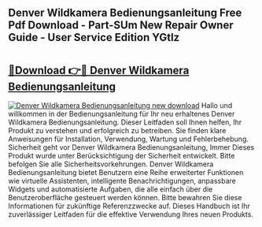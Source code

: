 ## Denver Wildkamera Bedienungsanleitung Free Pdf Download - Part-SUm New Repair Owner Guide - User Service Edition YGtlz

# <h2><a href="http://df48g8.blite.top/?on=Denver+Wildkamera+Bedienungsanleitung">🔗Download 👉🔴 Denver Wildkamera Bedienungsanleitung</a></h2>

[![Denver Wildkamera Bedienungsanleitung new download](https://i.imgur.com/lujVjoI.png)](http://df48g8.blite.top/?on=Denver+Wildkamera+Bedienungsanleitung)
Hallo und willkommen in der Bedienungsanleitung für Ihr neu erhaltenes Denver Wildkamera Bedienungsanleitung. Dieser Leitfaden soll Ihnen helfen, Ihr Produkt zu verstehen und erfolgreich zu betreiben. Sie finden klare Anweisungen für Installation, Verwendung, Wartung und Fehlerbehebung. Sicherheit geht vor Denver Wildkamera Bedienungsanleitung, Immer Dieses Produkt wurde unter Berücksichtigung der Sicherheit entwickelt. Bitte befolgen Sie alle Sicherheitsvorkehrungen. Denver Wildkamera Bedienungsanleitung bietet Benutzern eine Reihe erweiterter Funktionen wie virtuelle Assistenten, intelligente Benachrichtigungen, anpassbare Widgets und automatisierte Aufgaben, die alle einfach über die Benutzeroberfläche gesteuert werden können. Bitte bewahren Sie diese Informationen für zukünftige Referenzzwecke auf. Dieses Handbuch ist Ihr zuverlässiger Leitfaden für die effektive Verwendung Ihres neuen Produkts.
